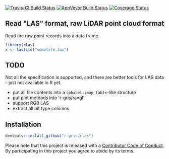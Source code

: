 
<!-- README.md is generated from README.Rmd. Please edit that file -->
[![Travis-CI Build Status](https://travis-ci.org/r-gris/rlas.svg?branch=master)](https://travis-ci.org/r-gris/rlas) [![AppVeyor Build Status](https://ci.appveyor.com/api/projects/status/github/r-gris/rlas?branch=master&svg=true)](https://ci.appveyor.com/project/r-gris/rlas) [![Coverage Status](https://img.shields.io/codecov/c/github/r-gris/rlas/master.svg)](https://codecov.io/github/r-gris/rlas?branch=master)

Read "LAS" format, raw LiDAR point cloud format
-----------------------------------------------

Read the raw point records into a data frame.

``` r
library(rlas)
x <- lasfile("somefile.las")
```

TODO
----

Not all the specification is supported, and there are better tools for LAS data - just not available in R yet.

-   put all file contents into a `spbabel::map_table`-like structure
-   put plot methods into 'r-gris/rangl'
-   support RGB LAS
-   extract all bit type columns

Installation
------------

``` r
devtools::install_github("r-gris/rlas")
```

Please note that this project is released with a [Contributor Code of Conduct](CONDUCT.md). By participating in this project you agree to abide by its terms.
